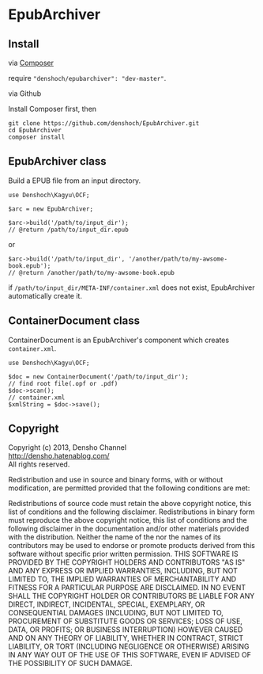 # EpubArchiver

## Install

via [Composer](http://getcomposer.org/)

require `"denshoch/epubarchiver": "dev-master"`.

via Github

Install Composer first, then

    git clone https://github.com/denshoch/EpubArchiver.git
    cd EpubArchiver
    composer install


## EpubArchiver class

Build a EPUB file from an input directory.

    use Denshoch\Kagyu\OCF;
    
    $arc = new EpubArchiver;
    
    $arc->build('/path/to/input_dir');
    // @return /path/to/input_dir.epub

or 

    $arc->build('/path/to/input_dir', '/another/path/to/my-awsome-book.epub');
    // @return /another/path/to/my-awsome-book.epub

if `/path/to/input_dir/META-INF/container.xml` does not exist, EpubArchiver automatically create it.

## ContainerDocument class

ContainerDocument is an EpubArchiver's component which creates `container.xml`. 

    use Denshoch\Kagyu\OCF;
    
    $doc = new ContainerDocument('/path/to/input_dir');
    // find root file(.opf or .pdf)
    $doc->scan();
    // container.xml
    $xmlString = $doc->save();

## Copyright

Copyright (c) 2013, Densho Channel  
<http://densho.hatenablog.com/>  
All rights reserved.

Redistribution and use in source and binary forms, with or without modification, are permitted provided that the following conditions are met:

Redistributions of source code must retain the above copyright notice, this list of conditions and the following disclaimer.
Redistributions in binary form must reproduce the above copyright notice, this list of conditions and the following disclaimer in the documentation and/or other materials provided with the distribution.
Neither the name of the <ORGANIZATION> nor the names of its contributors may be used to endorse or promote products derived from this software without specific prior written permission.
THIS SOFTWARE IS PROVIDED BY THE COPYRIGHT HOLDERS AND CONTRIBUTORS "AS IS" AND ANY EXPRESS OR IMPLIED WARRANTIES, INCLUDING, BUT NOT LIMITED TO, THE IMPLIED WARRANTIES OF MERCHANTABILITY AND FITNESS FOR A PARTICULAR PURPOSE ARE DISCLAIMED. IN NO EVENT SHALL THE COPYRIGHT HOLDER OR CONTRIBUTORS BE LIABLE FOR ANY DIRECT, INDIRECT, INCIDENTAL, SPECIAL, EXEMPLARY, OR CONSEQUENTIAL DAMAGES (INCLUDING, BUT NOT LIMITED TO, PROCUREMENT OF SUBSTITUTE GOODS OR SERVICES; LOSS OF USE, DATA, OR PROFITS; OR BUSINESS INTERRUPTION) HOWEVER CAUSED AND ON ANY THEORY OF LIABILITY, WHETHER IN CONTRACT, STRICT LIABILITY, OR TORT (INCLUDING NEGLIGENCE OR OTHERWISE) ARISING IN ANY WAY OUT OF THE USE OF THIS SOFTWARE, EVEN IF ADVISED OF THE POSSIBILITY OF SUCH DAMAGE.

